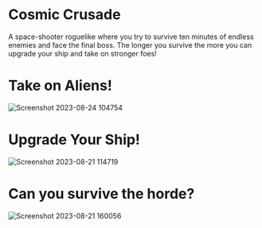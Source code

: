 # Cosmic Crusade
A space-shooter roguelike where you try to survive ten minutes of endless enemies and face the final boss. The longer you survive the more you can upgrade your ship and take on stronger foes!

# Take on Aliens!
![Screenshot 2023-08-24 104754](https://github.com/SoccerSam16/Roguelike/assets/119465691/a7630a91-13f1-408c-9761-858053c2179f)

# Upgrade Your Ship!
![Screenshot 2023-08-21 114719](https://github.com/SoccerSam16/Roguelike/assets/119465691/2f12f474-536f-487c-b479-6aa8bf8e082d)

# Can you survive the horde?
![Screenshot 2023-08-21 160056](https://github.com/SoccerSam16/Roguelike/assets/119465691/91e3ac86-8781-4618-837b-bdf252231715)
